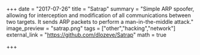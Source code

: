 +++
date = "2017-07-26"
title = "Satrap"
summary = "Simple ARP spoofer, allowing for interception and modification of all communications between two targets. It sends ARP packets to perform a man-in-the-middle attack."
image_preview = "satrap.png"
tags = ["other","hacking","network"]
external_link = "https://github.com/dlozeve/Satrap"
math = true

+++
